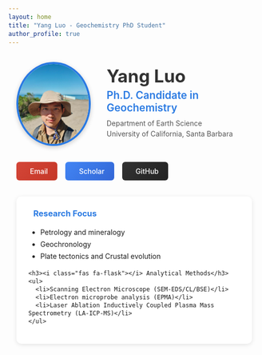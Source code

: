 ```yaml
---
layout: home
title: "Yang Luo - Geochemistry PhD Student"
author_profile: true
---
```


<div class="profile-container">
  <div class="profile-header">
    <img src="/assets/images/profile.jpg" alt="Yang Luo" class="profile-image">
    <div class="profile-text">
      <h1>Yang Luo</h1>
      <h2>Ph.D. Candidate in Geochemistry</h2>
      <p>Department of Earth Science<br>University of California, Santa Barbara</p>
    </div>
  </div>

  <div class="profile-links">
    <a href="mailto:yangluo@ucsb.edu?subject=Website%20Inquiry" class="btn-email">
      <i class="fas fa-envelope"></i> Email
    </a>
    <a href="https://scholar.google.com/citations?user=IOaZk2AAAAAJ" class="btn-scholar" target="_blank" rel="noopener">
      <i class="ai ai-google-scholar"></i> Scholar
    </a>
    <a href="https://github.com/yangluo-geol" class="btn-github" target="_blank" rel="noopener">
      <i class="fab fa-github"></i> GitHub
    </a>
  </div>

  <div class="research-section">
    <h3><i class="fas fa-microscope"></i> Research Focus</h3>
    <ul>
      <li>Petrology and mineralogy</li>
      <li>Geochronology</li>
      <li> Plate tectonics and Crustal evolution</li>
    </ul>
    
    <h3><i class="fas fa-flask"></i> Analytical Methods</h3>
    <ul>
      <li>Scanning Electron Microscope (SEM-EDS/CL/BSE)</li>
      <li>Electron microprobe analysis (EPMA)</li>
      <li>Laser Ablation Inductively Coupled Plasma Mass Spectrometry (LA-ICP-MS)</li>
    </ul>
  </div>
</div>

<style>
.profile-container {
  max-width: 800px;
  margin: 2rem auto;
  padding: 0 1rem;
}

.profile-header {
  display: flex;
  align-items: center;
  gap: 2rem;
  margin-bottom: 1.5rem;
}

.profile-image {
  width: 160px;
  height: 160px;
  border-radius: 50%;
  object-fit: cover;
  border: 4px solid #2a7ae2;
  box-shadow: 0 3px 10px rgba(0,0,0,0.2);
}

.profile-text h1 {
  margin: 0;
  font-size: 2.2rem;
  color: #333;
}

.profile-text h2 {
  margin: 0.3rem 0;
  font-size: 1.3rem;
  color: #2a7ae2;
  font-weight: 600;
}

.profile-text p {
  margin: 0.5rem 0;
  color: #555;
  line-height: 1.5;
}

.profile-links {
  display: flex;
  gap: 1rem;
  margin: 2rem 0;
  flex-wrap: wrap;
}

.btn-email, .btn-scholar, .btn-github {
  padding: 0.6rem 1.2rem;
  border-radius: 6px;
  text-decoration: none;
  color: white;
  display: inline-flex;
  align-items: center;
  gap: 8px;
  font-weight: 500;
  transition: all 0.2s ease;
}

.btn-email {
  background: linear-gradient(135deg, #d44638, #c53727);
}

.btn-scholar {
  background: linear-gradient(135deg, #4285F4, #3367D6);
}

.btn-github {
  background: linear-gradient(135deg, #333, #222);
}

.btn-email:hover, .btn-scholar:hover, .btn-github:hover {
  transform: translateY(-3px);
  box-shadow: 0 4px 12px rgba(0,0,0,0.15);
}

.research-section {
  background: white;
  padding: 1.5rem;
  border-radius: 10px;
  box-shadow: 0 2px 8px rgba(0,0,0,0.1);
  margin-top: 1.5rem;
}

.research-section h3 {
  color: #2a7ae2;
  margin-top: 0;
  display: flex;
  align-items: center;
  gap: 10px;
}

.research-section ul {
  padding-left: 1.5rem;
  line-height: 1.7;
}

@media (max-width: 700px) {
  .profile-header {
    flex-direction: column;
    text-align: center;
    gap: 1.5rem;
  }
  
  .profile-image {
    width: 140px;
    height: 140px;
  }
  
  .profile-links {
    justify-content: center;
  }
}
</style>
